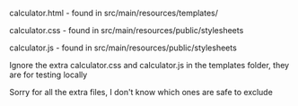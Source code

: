 calculator.html - found in src/main/resources/templates/

calculator.css - found in src/main/resources/public/stylesheets

calculator.js - found in src/main/resources/public/stylesheets


Ignore the extra calculator.css and calculator.js in the templates folder, they are for testing locally

Sorry for all the extra files, I don't know which ones are safe to exclude
